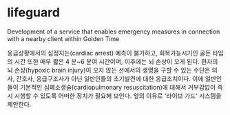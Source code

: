 # lifeguard
Development of a service that enables emergency measures in  connection with a nearby client within Golden Time

 응급상황에서의 심정지는(cardiac arrest) 예측이 불가하고, 회복가능시기인 골든 타임의 시간 또한 매우 짧은 4 분~6 분여 시간이며, 이후에는 뇌 손상이 오게 된다. 환자의 뇌 손상(hypoxic brain injury)이 오지 않는 선에서의 생명을 구할 수 있는 수단은 의사, 간호사, 응급구조사가 아닌 일반인들의 초기발견에 대한 응급조치이다. 이에 일반인들이 기본적인 심폐소생술(cardiopulmonary resuscitation)에 대해서 거부감없이 즉시 시행할 수 있도록 어떠한 장치가 필요해 보인다. 앞의 이유로 '라이브 가드' 시스템을 제안한다.

